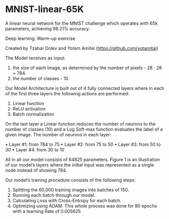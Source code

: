# MNIST-linear-65K
A linear neural network for the MNIST challenge which operates with 65k parameters, achieving 98.21% accuracy.

Deep learning: Warm-up exercise

Created by Tzabar Dolev and Yotam Amitai (https://github.com/yotamitai)

The Model receives as input: 
1) the size of each image, as determined by the number of pixels - 28 · 28 = 784.
2) the number of classes - 10.

Our Model Architecture is built out of 4 fully connected layers where in each of the first three layers the following actions are performed:

1. Linear function
2. ReLU activation
3. Batch normalization

On the last layer a Linear function reduces the number of neurons to the number of classes (10) and a Log Soft-max function evaluates the label of a given image.
The number of neurons in each layer:

• Layer #1: from 784 to 75
• Layer #2: from 75 to 50
• Layer #3: from 50 to 30
• Layer #4: from 30 to 10

All in all our model consists of 64825 parameters. Figure 1 is an illustration of our model’s layers where the initial input was represented as a single node instead of
showing 784.

Our model’s training procedure consists of the following steps:
1. Splitting the 60,000 training images into batches of 150.
2. Running each batch through our model.
3. Calculating Loss with Cross-Entropy for each batch.
4. Optimizing using ADAM.
This whole process was done for 80 epochs with a learning Rate of 0.005625

